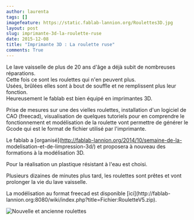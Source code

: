 ```yaml
---
author: laurenta
tags: []
imagefeature: https://static.fablab-lannion.org/Roulettes3D.jpg
layout: post
slug: imprimante-3d-la-roulette-ruse
date: 2015-12-08
title: "Imprimante 3D : La roulette ruse"
comments: True
---
```

Le lave vaisselle de plus de 20 ans d'âge a déjà subit de nombreuses
réparations.  
Cette fois ce sont les roulettes qui n'en peuvent plus.  
Usées, brûlées elles sont à bout de souffle et ne remplissent plus leur
fonction.  
Heureusement le fablab est bien équipé en imprimantes 3D.

Prise de mesures sur une des vielles roulettes, installation d'un logiciel de
CAO (freecad), visualisation de quelques tutoriels pour en comprendre le
fonctionnement et modélisation de la roulette vont permettre de générer le
Gcode qui est le format de fichier utilisé par l'imprimante.

Le fablab a [organisé](http://fablab-lannion.org/2014/10/semaine-de-la-
modelisation-et-de-limpression-3d/) et proposera à nouveau des formations à la
modélisation 3D.

Pour la réalisation un plastique résistant à l'eau est choisi.

Plusieurs dizaines de minutes plus tard, les roulettes sont prêtes et vont
prolonger la vie du lave vaisselle.

La modélisation au format freecad est disponible [ici](http://fablab-
lannion.org:8080/wiki/index.php?title=Fichier:RouletteV5.zip).

![Nouvelle et ancienne
roulettes](https://static.fablab-lannion.org/Roulettes3D.jpg)


